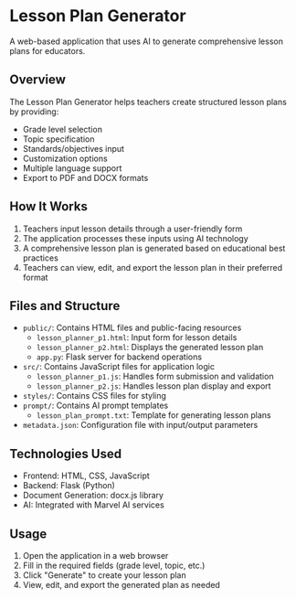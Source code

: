 # Lesson Plan Generator

A web-based application that uses AI to generate comprehensive lesson plans for educators.

## Overview

The Lesson Plan Generator helps teachers create structured lesson plans by providing:
- Grade level selection
- Topic specification
- Standards/objectives input
- Customization options
- Multiple language support
- Export to PDF and DOCX formats

## How It Works

1. Teachers input lesson details through a user-friendly form
2. The application processes these inputs using AI technology
3. A comprehensive lesson plan is generated based on educational best practices
4. Teachers can view, edit, and export the lesson plan in their preferred format

## Files and Structure

- `public/`: Contains HTML files and public-facing resources
  - `lesson_planner_p1.html`: Input form for lesson details
  - `lesson_planner_p2.html`: Displays the generated lesson plan
  - `app.py`: Flask server for backend operations
- `src/`: Contains JavaScript files for application logic
  - `lesson_planner_p1.js`: Handles form submission and validation
  - `lesson_planner_p2.js`: Handles lesson plan display and export
- `styles/`: Contains CSS files for styling
- `prompt/`: Contains AI prompt templates
  - `lesson_plan_prompt.txt`: Template for generating lesson plans
- `metadata.json`: Configuration file with input/output parameters

## Technologies Used

- Frontend: HTML, CSS, JavaScript
- Backend: Flask (Python)
- Document Generation: docx.js library
- AI: Integrated with Marvel AI services

## Usage

1. Open the application in a web browser
2. Fill in the required fields (grade level, topic, etc.)
3. Click "Generate" to create your lesson plan
4. View, edit, and export the generated plan as needed